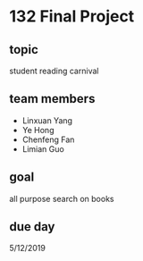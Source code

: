# 132 Final Project

## topic
student reading carnival

## team members 
- Linxuan Yang
- Ye Hong
- Chenfeng Fan 
- Limian Guo 

## goal
all purpose search on books

## due day 
5/12/2019